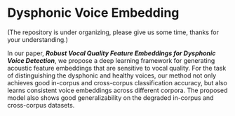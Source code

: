 # Dysphonic Voice Embedding

(The repository is under organizing, please give us some time, thanks for your understanding.)

In our paper, ***Robust Vocal Quality Feature Embeddings for Dysphonic Voice Detection***, we propose a deep learning framework for generating acoustic feature embeddings that are sensitive to vocal quality. For the task of distinguishing the dysphonic and healthy voices, our method not only achieves good in-corpus and cross-corpus classification accuracy, but also learns consistent voice embeddings across different corpora. The proposed model also shows good generalizability on the degraded in-corpus and cross-corpus datasets.
